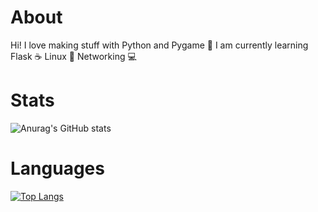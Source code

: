 About
==============
Hi! I love making stuff with Python and Pygame 🐍 I am currently learning Flask ☕ Linux 🐧 Networking 💻

Stats
==============
![Anurag's GitHub stats](https://github-readme-stats.vercel.app/api?username=ScriptLineStudios&show_icons=true&theme=dark)

Languages
==============
[![Top Langs](https://github-readme-stats.vercel.app/api/top-langs/?username=ScriptLineStudios&show_icons=true&theme=dark)](https://github.com/anuraghazra/github-readme-stats)
